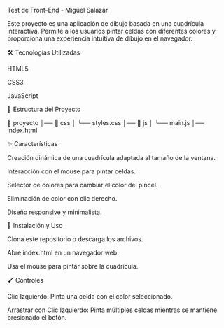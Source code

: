 Test de Front-End - Miguel Salazar

Este proyecto es una aplicación de dibujo basada en una cuadrícula interactiva. Permite a los usuarios pintar celdas con diferentes colores y proporciona una experiencia intuitiva de dibujo en el navegador.

🛠 Tecnologías Utilizadas

HTML5

CSS3

JavaScript

📂 Estructura del Proyecto

📁 proyecto
│── 📂 css
│   └── styles.css
│── 📂 js
│   └── main.js
│── index.html

✨ Características

Creación dinámica de una cuadrícula adaptada al tamaño de la ventana.

Interacción con el mouse para pintar celdas.

Selector de colores para cambiar el color del pincel.

Eliminación de color con clic derecho.

Diseño responsive y minimalista.

🚀 Instalación y Uso

Clona este repositorio o descarga los archivos.

Abre index.html en un navegador web.

Usa el mouse para pintar sobre la cuadrícula.

🖌️ Controles

Clic Izquierdo: Pinta una celda con el color seleccionado.

Arrastrar con Clic Izquierdo: Pinta múltiples celdas mientras se mantiene presionado el botón.